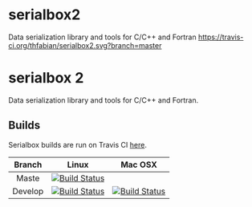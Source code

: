 # serialbox2
Data serialization library and tools for C/C++ and Fortran
https://travis-ci.org/thfabian/serialbox2.svg?branch=master


# serialbox 2
Data serialization library and tools for C/C++ and Fortran.

## Builds

Serialbox builds are run on Travis CI [here](https://travis-ci.org/thfabian/serialbox2).

|  Branch |                                                     Linux                                                                 |                                                   Mac OSX                                                               |
|:-------:|:-------------------------------------------------------------------------------------------------------------------------:|:-------------------------------------------------------------------------------------------------------------------------:|
| Maste   | [![Build Status](https://travis-ci.org/thfabian/serialbox2.svg?branch=master)](https://travis-ci.org/thfabian/serialbox2) | | [![Build Status](https://travis-ci.org/thfabian/serialbox2.svg?branch=master)](https://travis-ci.org/thfabian/serialbox2) |
| Develop | [![Build Status](https://travis-ci.org/thfabian/serialbox2.svg?branch=develop)](https://travis-ci.org/thfabian/serialbox2) | [![Build Status](https://travis-ci.org/thfabian/serialbox2.svg?branch=develop)](https://travis-ci.org/thfabian/serialbox2) |
